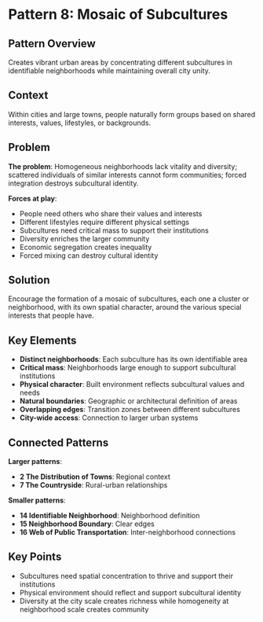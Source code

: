# Pattern 8: Mosaic of Subcultures

## Pattern Overview
Creates vibrant urban areas by concentrating different subcultures in identifiable neighborhoods while maintaining overall city unity.

## Context
Within cities and large towns, people naturally form groups based on shared interests, values, lifestyles, or backgrounds.

## Problem
**The problem**: Homogeneous neighborhoods lack vitality and diversity; scattered individuals of similar interests cannot form communities; forced integration destroys subcultural identity.

**Forces at play**:
- People need others who share their values and interests
- Different lifestyles require different physical settings
- Subcultures need critical mass to support their institutions
- Diversity enriches the larger community
- Economic segregation creates inequality
- Forced mixing can destroy cultural identity

## Solution
Encourage the formation of a mosaic of subcultures, each one a cluster or neighborhood, with its own spatial character, around the various special interests that people have.

## Key Elements
- **Distinct neighborhoods**: Each subculture has its own identifiable area
- **Critical mass**: Neighborhoods large enough to support subcultural institutions
- **Physical character**: Built environment reflects subcultural values and needs
- **Natural boundaries**: Geographic or architectural definition of areas
- **Overlapping edges**: Transition zones between different subcultures
- **City-wide access**: Connection to larger urban systems

## Connected Patterns
**Larger patterns**:
- **2 The Distribution of Towns**: Regional context
- **7 The Countryside**: Rural-urban relationships

**Smaller patterns**:
- **14 Identifiable Neighborhood**: Neighborhood definition
- **15 Neighborhood Boundary**: Clear edges
- **16 Web of Public Transportation**: Inter-neighborhood connections

## Key Points
- Subcultures need spatial concentration to thrive and support their institutions
- Physical environment should reflect and support subcultural identity
- Diversity at the city scale creates richness while homogeneity at neighborhood scale creates community